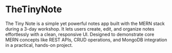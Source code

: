 # TheTinyNote
The Tiny Note is a simple yet powerful notes app built with the MERN stack during a 3-day workshop. It lets users create, edit, and organize notes effortlessly with a clean, responsive UI. Designed to demonstrate core MERN concepts like REST APIs, CRUD operations, and MongoDB integration in a practical, hands-on project.
